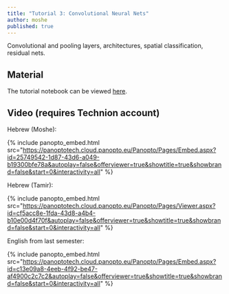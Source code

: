 ```yaml
---
title: "Tutorial 3: Convolutional Neural Nets"
author: moshe
published: true
---
```


Convolutional and pooling layers, architectures, spatial classification,
residual nets.

## Material

The tutorial notebook can be viewed [here](https://nbviewer.org/github/vistalab-technion/cs236781-tutorials/blob/master/t03%20-%20CNN/tutorial3-CNNs.ipynb?flush_cache=true).

## Video (requires Technion account)

Hebrew (Moshe):

{% include panopto_embed.html src="https://panoptotech.cloud.panopto.eu/Panopto/Pages/Embed.aspx?id=25749542-1d87-43d6-a049-b19300bfe78a&autoplay=false&offerviewer=true&showtitle=true&showbrand=false&start=0&interactivity=all" %}

Hebrew (Tamir):

{% include panopto_embed.html src="https://panoptotech.cloud.panopto.eu/Panopto/Pages/Viewer.aspx?id=cf5acc8e-1fda-43d8-a4b4-b10e00d4f70f&autoplay=false&offerviewer=true&showtitle=true&showbrand=false&start=0&interactivity=all" %}

English from last semester:

{% include panopto_embed.html src="https://panoptotech.cloud.panopto.eu/Panopto/Pages/Embed.aspx?id=c13e09a8-4eeb-4f92-be47-af4900c2c7c2&autoplay=false&offerviewer=true&showtitle=true&showbrand=false&start=0&interactivity=all" %}

